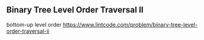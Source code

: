 ## Binary Tree Level Order Traversal II
bottom-up level order
https://www.lintcode.com/problem/binary-tree-level-order-traversal-ii
